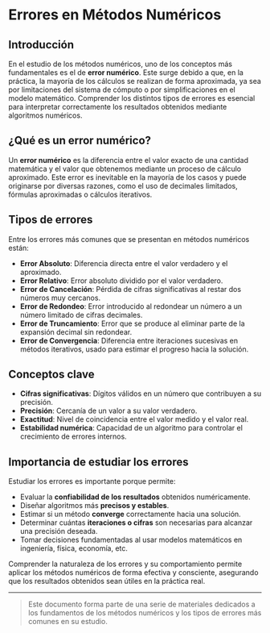 # Errores en Métodos Numéricos

## Introducción

En el estudio de los métodos numéricos, uno de los conceptos más fundamentales es el de **error numérico**. Este surge debido a que, en la práctica, la mayoría de los cálculos se realizan de forma aproximada, ya sea por limitaciones del sistema de cómputo o por simplificaciones en el modelo matemático. Comprender los distintos tipos de errores es esencial para interpretar correctamente los resultados obtenidos mediante algoritmos numéricos.

## ¿Qué es un error numérico?

Un **error numérico** es la diferencia entre el valor exacto de una cantidad matemática y el valor que obtenemos mediante un proceso de cálculo aproximado. Este error es inevitable en la mayoría de los casos y puede originarse por diversas razones, como el uso de decimales limitados, fórmulas aproximadas o cálculos iterativos.

## Tipos de errores

Entre los errores más comunes que se presentan en métodos numéricos están:

- **Error Absoluto**: Diferencia directa entre el valor verdadero y el aproximado.
- **Error Relativo**: Error absoluto dividido por el valor verdadero.
- **Error de Cancelación**: Pérdida de cifras significativas al restar dos números muy cercanos.
- **Error de Redondeo**: Error introducido al redondear un número a un número limitado de cifras decimales.
- **Error de Truncamiento**: Error que se produce al eliminar parte de la expansión decimal sin redondear.
- **Error de Convergencia**: Diferencia entre iteraciones sucesivas en métodos iterativos, usado para estimar el progreso hacia la solución.

## Conceptos clave

- **Cifras significativas**: Dígitos válidos en un número que contribuyen a su precisión.
- **Precisión**: Cercanía de un valor a su valor verdadero.
- **Exactitud**: Nivel de coincidencia entre el valor medido y el valor real.
- **Estabilidad numérica**: Capacidad de un algoritmo para controlar el crecimiento de errores internos.

## Importancia de estudiar los errores

Estudiar los errores es importante porque permite:

- Evaluar la **confiabilidad de los resultados** obtenidos numéricamente.
- Diseñar algoritmos más **precisos y estables**.
- Estimar si un método **converge** correctamente hacia una solución.
- Determinar cuántas **iteraciones o cifras** son necesarias para alcanzar una precisión deseada.
- Tomar decisiones fundamentadas al usar modelos matemáticos en ingeniería, física, economía, etc.

Comprender la naturaleza de los errores y su comportamiento permite aplicar los métodos numéricos de forma efectiva y consciente, asegurando que los resultados obtenidos sean útiles en la práctica real.

---

> Este documento forma parte de una serie de materiales dedicados a los fundamentos de los métodos numéricos y los tipos de errores más comunes en su estudio.
